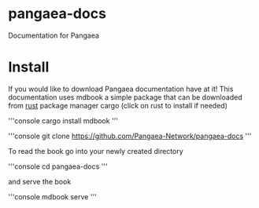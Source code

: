 # pangaea-docs

Documentation for Pangaea

# Install

If you would like to download Pangaea documentation have at it! This documentation uses mdbook a simple package that can be downloaded from [rust](https://www.rust-lang.org/tools/install) package manager cargo (click on rust to install if needed)

'''console
cargo install mdbook
'''

'''console
git clone https://github.com/Pangaea-Network/pangaea-docs
'''

To read the book go into your newly created directory

'''console
cd pangaea-docs
'''

and serve the book

'''console
mdbook serve
'''



